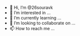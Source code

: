 - 👋 Hi, I’m @26souravk
- 👀 I’m interested in ...
- 🌱 I’m currently learning ...
- 💞️ I’m looking to collaborate on ...
- 📫 How to reach me ...

<!---
26souravk/26souravk is a ✨ special ✨ repository because its `README.md` (this file) appears on your GitHub profile.
You can click the Preview link to take a look at your changes.
--->
